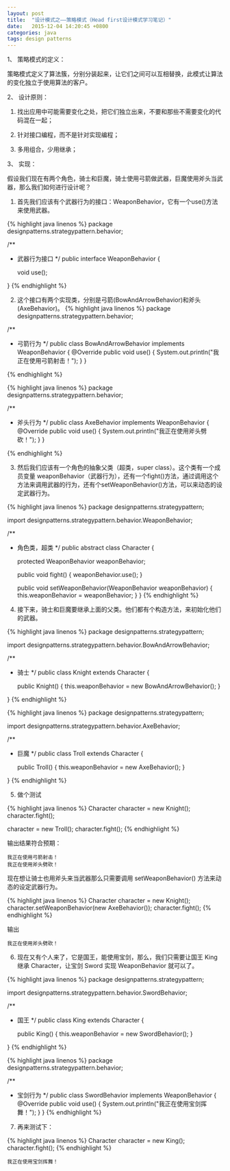 ```yaml
---
layout: post
title:  "设计模式之——策略模式（Head first设计模式学习笔记）"
date:   2015-12-04 14:20:45 +0800
categories: java
tags: design patterns
---
```

1、 策略模式的定义：

策略模式定义了算法簇，分别分装起来，让它们之间可以互相替换，此模式让算法的变化独立于使用算法的客户。

2、 设计原则：

1) 找出应用中可能需要变化之处，把它们独立出来，不要和那些不需要变化的代码混在一起；

2) 针对接口编程，而不是针对实现编程；

3) 多用组合，少用继承；

<!-- more -->

3、 实现：

假设我们现在有两个角色，骑士和巨魔，骑士使用弓箭做武器，巨魔使用斧头当武器，那么我们如何进行设计呢？

1) 首先我们应该有个武器行为的接口：WeaponBehavior，它有一个use()方法来使用武器。

{% highlight java linenos %}
package designpatterns.strategypattern.behavior;

/**
 * 武器行为接口
 */
public interface WeaponBehavior {

    void use();

}
{% endhighlight %}

2) 这个接口有两个实现类，分别是弓箭(BowAndArrowBehavior)和斧头(AxeBehavior)。
{% highlight java linenos %}
package designpatterns.strategypattern.behavior;

/**
 * 弓箭行为
 */
public class BowAndArrowBehavior implements WeaponBehavior {
    @Override
    public void use() {
        System.out.println("我正在使用弓箭射击！");
    }
}

{% endhighlight %}

{% highlight java linenos %}
package designpatterns.strategypattern.behavior;

/**
 * 斧头行为
 */
public class AxeBehavior implements WeaponBehavior {
    @Override
    public void use() {
        System.out.println("我正在使用斧头劈砍！");
    }
}

{% endhighlight %}


3) 然后我们应该有一个角色的抽象父类（超类，super class）。这个类有一个成员变量 weaponBehavior（武器行为），还有一个fight()方法，通过调用这个方法来调用武器的行为，还有个setWeaponBehavior()方法，可以来动态的设定武器行为。

{% highlight java linenos %}
package designpatterns.strategypattern;

import designpatterns.strategypattern.behavior.WeaponBehavior;

/**
 * 角色类，超类
 */
public abstract class Character {

    protected WeaponBehavior weaponBehavior;

    public void fight() {
        weaponBehavior.use();
    }

    public void setWeaponBehavior(WeaponBehavior weaponBehavior) {
        this.weaponBehavior = weaponBehavior;
    }
}
{% endhighlight %}

4) 接下来，骑士和巨魔要继承上面的父类。他们都有个构造方法，来初始化他们的武器。

{% highlight java linenos %}
package designpatterns.strategypattern;

import designpatterns.strategypattern.behavior.BowAndArrowBehavior;

/**
 * 骑士
 */
public class Knight extends Character {

    public Knight() {
        this.weaponBehavior = new BowAndArrowBehavior();
    }

}
{% endhighlight %}

{% highlight java linenos %}
package designpatterns.strategypattern;

import designpatterns.strategypattern.behavior.AxeBehavior;

/**
 * 巨魔
 */
public class Troll extends Character {

    public Troll() {
        this.weaponBehavior = new AxeBehavior();
    }

}
{% endhighlight %}

5) 做个测试

{% highlight java linenos %}
Character character = new Knight();
character.fight();

character = new Troll();
character.fight();
{% endhighlight %}

输出结果符合预期：

```
我正在使用弓箭射击！
我正在使用斧头劈砍！
```

现在想让骑士也用斧头来当武器那么只需要调用 setWeaponBehavior() 方法来动态的设定武器行为。

{% highlight java linenos %}
Character character = new Knight();
character.setWeaponBehavior(new AxeBehavior());
character.fight();
{% endhighlight %}

输出

```
我正在使用斧头劈砍！
```


6) 现在又有个人来了，它是国王，能使用宝剑，那么，我们只需要让国王 King 继承 Character，让宝剑 Sword 实现 WeaponBehavior 就可以了。

{% highlight java linenos %}
package designpatterns.strategypattern;

import designpatterns.strategypattern.behavior.SwordBehavior;

/**
 * 国王
 */
public class King extends Character {

    public King() {
        this.weaponBehavior = new SwordBehavior();
    }

}
{% endhighlight %}

{% highlight java linenos %}
package designpatterns.strategypattern.behavior;

/**
 * 宝剑行为
 */
public class SwordBehavior implements WeaponBehavior {
    @Override
    public void use() {
        System.out.println("我正在使用宝剑挥舞！");
    }
}
{% endhighlight %}

7) 再来测试下：

{% highlight java linenos %}
Character character = new King();
character.fight();
{% endhighlight %}

```
我正在使用宝剑挥舞！
```